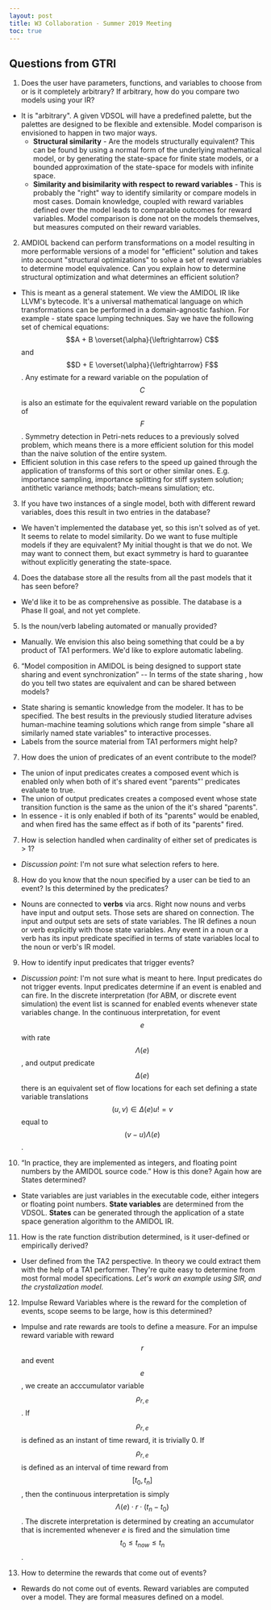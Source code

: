 ```yaml
---
layout: post
title: W3 Collaboration - Summer 2019 Meeting
toc: true
---
```


## Questions from GTRI

1. Does the user have parameters, functions, and variables to choose from or is it completely arbitrary? If arbitrary, how do you compare two models using your IR?
  * It is "arbitrary".  A given VDSOL will have a predefined palette, but the palettes are designed to be flexible and extensible.  Model comparison is envisioned to happen in two major ways.
    * **Structural similarity** - Are the models structurally equivalent?  This can be found by using a normal form of the underlying mathematical model, or by generating the state-space for finite state models, or a bounded approximation of the state-space for models with infinite space.
    * **Similarity and bisimilarity with respect to reward variables** - This is probably the "right" way to identify similarity or compare models in most cases.  Domain knowledge, coupled with reward variables defined over the model leads to comparable outcomes for reward variables.  Model comparison is done not on the models themselves, but measures computed on their reward variables.
2. AMDIOL backend can perform transformations on a model resulting in more performable versions of a model for "efficient" solution and takes into account "structural optimizations" to solve a set of reward variables to determine model equivalence. Can you explain how to determine structural optimization and what determines an efficient solution?
  * This is meant as a general statement.  We view the AMIDOL IR like LLVM's bytecode.  It's a universal mathematical language on which transformations can be performed in a domain-agnostic fashion.  For example - state space lumping techniques.  Say we have the following set of chemical equations: $$A + B \overset{\alpha}{\leftrightarrow} C$$ and $$D + E \overset{\alpha}{\leftrightarrow} F$$.  Any estimate for a reward variable on the population of $$C$$ is also an estimate for the equivalent reward variable on the population of $$F$$. Symmetry detection in Petri-nets reduces to a previously solved problem, which means there is a more efficient solution for this model than the naive solution of the entire system.
  * Efficient solution in this case refers to the speed up gained through the application of transforms of this sort or other similar ones.  E.g. importance sampling, importance splitting for stiff system solution; antithetic variance methods; batch-means simulation; etc.
3. If you have two instances of a single model, both with different reward variables, does this result in two entries in the database?
  * We haven't implemented the database yet, so this isn't solved as of yet.  It seems to relate to model similarity.  Do we want to fuse multiple models if they are equivalent?  My initial thought is that we do not.  We may want to connect them, but exact symmetry is hard to guarantee without explicitly generating the state-space.
4. Does the database store all the results from all the past models that it has seen before?
  * We'd like it to be as comprehensive as possible.  The database is a Phase II goal, and not yet complete.
5. Is the noun/verb labeling automated or manually provided?
  * Manually.  We envision this also being something that could be a by product of TA1 performers.  We'd like to explore automatic labeling.
6. “Model composition in AMIDOL is being designed to support state sharing and event synchronization” -- In terms of the state sharing , how do you tell two states are equivalent and can be shared between models?
  * State sharing is semantic knowledge from the modeler.  It has to be specified.  The best results in the previously studied literature advises human-machine teaming solutions which range from simple "share all similarly named state variables" to interactive processes.
  * Labels from the source material from TA1 performers might help?
7. How does the union of predicates of an event contribute to the model?
  * The union of input predicates creates a composed event which is enabled only when both of it's shared event "parents"' predicates evaluate to true.
  * The union of output predicates creates a composed event whose state transition function is the same as the union of the it's shared "parents".
  * In essence - it is only enabled if both of its "parents" would be enabled, and when fired has the same effect as if both of its "parents" fired.
7. How is selection handled when cardinality of either set of predicates is > 1?
  * *Discussion point:* I'm not sure what selection refers to here.
8. How do you know that the noun specified by a user can be tied to an event? Is this determined by the predicates?
  * Nouns are connected to **verbs** via arcs.  Right now nouns and verbs have input and output sets.  Those sets are shared on connection.  The input and output sets are sets of state variables.  The IR defines a noun or verb explicitly with those state variables.  Any event in a noun or a verb has its input predicate specified in terms of state variables local to the noun or verb's IR model.
9. How to identify input predicates that trigger events?
  * *Discussion point:* I'm not sure what is meant to here.  Input predicates do not trigger events.  Input predicates determine if an event is enabled and can fire.  In the discrete interpretation (for ABM, or discrete event simulation) the event list is scanned for enabled events whenever state variables change.  In the continuous interpretation, for event $$e$$ with  rate $$\Lambda(e)$$, and output predicate $$\Delta(e)$$ there is an equivalent set of flow locations for each set defining a state variable translations $$(u,v) \in \Delta(e)  u != v$$ equal to $$(v-u)\Lambda(e)$$.
10. “In practice, they are implemented as integers, and floating point numbers by the AMIDOL source code.” How is this done? Again how are States determined?
  * State variables are just variables in the executable code, either integers or floating point numbers.  **State variables** are determined from the VDSOL.  **States** can be generated through the application of a state space generation algorithm to the AMIDOL IR.
11. How is the rate function distribution determined, is it user-defined or empirically derived?
  * User defined from the TA2 perspective.  In theory we could extract them with the help of a TA1 performer.  They're quite easy to determine from most formal model specifications.  *Let's work an example using SIR, and the crystalization model.*
12. Impulse Reward Variables where is the reward for the completion of events, scope seems to be large, how is this determined?
  * Impulse and rate rewards are tools to define a measure.  For an impulse reward variable with reward $$r$$ and event $$e$$, we create an acccumulator variable $$\rho_{r,e}$$.  If $$\rho_{r,e}$$ is defined as an instant of time reward, it is trivially 0.  If $$\rho_{r,e}$$ is defined as an interval of time reward from $$[t_0, t_n]$$, then the continuous interpretation is simply $$\Lambda(e) \cdot r \cdot(t_n - t_0)$$.  The discrete interpretation is determined by creating an accumulator that is incremented whenever $e$ is fired and the simulation time $$t_0 \leq t_{now} \leq t_n$$.
13. How to determine the rewards that come out of events?
  * Rewards do not come out of events.  Reward variables are computed over a model.  They are formal measures defined on a model.
